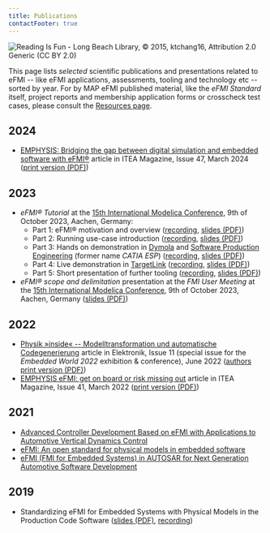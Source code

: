 ```yaml
---
title: Publications
contactFooter: true
---
```


![Reading Is Fun - Long Beach Library, © 2015, ktchang16, Attribution 2.0 Generic (CC BY 2.0)](/media/publications/reading-is-fun-long-beach-library.png)

This page lists _selected_ scientific publications and presentations related to eFMI -- like eFMI applications, assessments, tooling and technology etc -- sorted by year. For by MAP eFMI published material, like the _eFMI Standard_ itself, project reports and membership application forms or crosscheck test cases, please consult the [Resources page](/resources/).

## 2024

- [EMPHYSIS: Bridging the gap between digital simulation and embedded software with eFMI®](https://itea4.org/magazine/47/march-2024/itea-success-story-emphysis.html) article in ITEA Magazine, Issue 47, March 2024 ([print version (PDF)](/media/publications/ITEA-Magazine-Issue-47-Success-story.pdf))

## 2023

 - _eFMI® Tutorial_ at the [15th International Modelica Conference](https://2023.international.conference.modelica.org/), 9th of October 2023, Aachen, Germany:
   - Part 1: eFMI® motivation and overview
   ([recording](https://youtu.be/oCDH-8mXeNw), [slides (PDF)](/media/resources/eFMI-Tutorial-Part-1.pdf))
   - Part 2: Running use-case introduction
   ([recording](https://youtu.be/ghalwWlbSOA), [slides (PDF)](/media/resources/eFMI-Tutorial-Part-2.pdf))
   - Part 3: Hands on demonstration in [Dymola](https://www.dymola.com/) and [Software Production Engineering](https://my.3dexperience.3ds.com/welcome/compass-world/3dexperience-industries/transportation-and-mobility/smart-safe-and-connected/embedded-software-engineering/systems-software-production-engineer) (former name _CATIA ESP_)
   ([recording](https://youtu.be/n-aIFpxDtWE), [slides (PDF)](/media/resources/eFMI-Tutorial-Part-3.pdf))
   - Part 4: Live demonstration in [TargetLink](https://www.dspace.com/en/pub/home/products/sw/pcgs/targetlink.cfm#180_25805)
   ([recording](https://youtu.be/XeBVj6-_w0Q), [slides (PDF)](/media/resources/eFMI-Tutorial-Part-4.pdf))
   - Part 5: Short presentation of further tooling
   ([recording](https://youtu.be/GF_YNonNMYs), [slides (PDF)](/media/resources/eFMI-Tutorial-Part-5.pdf))
 - _eFMI® scope and delimitation_ presentation at the _FMI User Meeting_ at the [15th International Modelica Conference](https://2023.international.conference.modelica.org/), 9th of October 2023, Aachen, Germany
 ([slides (PDF)](/media/resources/eFMI-scope-and-delimitation.pdf))

## 2022

 - [Physik »inside« -- Modelltransformation und automatische Codegenerierung](https://www.elektroniknet.de/embedded/software/modelltransformation-und-automatische-codegenerierung.196801.html) article in Elektronik, Issue 11 (special issue for the _Embedded World 2022_ exhibition & conference), June 2022 ([authors print version (PDF)](/media/publications/Elektronik-magazine-Embedded-World-2022-special-issue.pdf))
 - [EMPHYSIS eFMI: get on board or risk missing out](https://itea4.org/magazine/41/march-2022/by-and-for-end-users.html) article in ITEA Magazine, Issue 41, March 2022 ([print version (PDF)](/media/publications/ITEA-Magazine-Issue-41-by-and-for-end-users.pdf))

## 2021

 - [Advanced Controller Development Based on eFMI with Applications to Automotive Vertical Dynamics Control](https://doi.org/10.3390/act10110301)
 - [eFMI: An open standard for physical models in embedded software](https://doi.org/10.3384/ecp2118157)
 - [eFMI (FMI for Embedded Systems) in AUTOSAR for Next Generation Automotive Software Development](https://doi.org/10.4271/2021-26-0048)

## 2019

 - Standardizing eFMI for Embedded Systems with Physical Models in the Production Code Software ([slides (PDF)](https://modelica.github.io/Symposium2019/slides/jubilee-symposium-2019-slides-lenord.pdf), [recording](https://youtu.be/SljwTeDRg2M))
